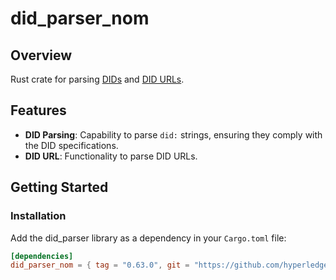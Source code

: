 # did_parser_nom

## Overview
Rust crate for parsing [DIDs](https://www.w3.org/TR/did-core/#did-syntax) and [DID URLs](https://www.w3.org/TR/did-core/#did-url-syntax).

## Features
- **DID Parsing**: Capability to parse `did:` strings, ensuring they comply with the DID specifications.
- **DID URL**: Functionality to parse DID URLs.

## Getting Started
### Installation
Add the did_parser library as a dependency in your `Cargo.toml` file:
```toml
[dependencies]
did_parser_nom = { tag = "0.63.0", git = "https://github.com/hyperledger/aries-vcx" }
```
